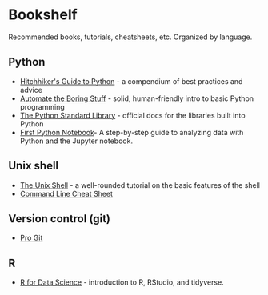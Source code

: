 # Bookshelf

Recommended books, tutorials, cheatsheets, etc. Organized by language. 

## Python
* [Hitchhiker's Guide to Python](https://docs.python-guide.org/) - a compendium of best practices and advice
* [Automate the Boring Stuff](https://automatetheboringstuff.com/) - solid, human-friendly intro to basic Python programming
* [The Python Standard Library](https://docs.python.org/3/library/index.html) - official docs for the libraries built into Python
* [First Python Notebook](https://www.firstpythonnotebook.org/)- A step-by-step guide to analyzing data with Python and the Jupyter notebook.

## Unix shell

* [The Unix Shell](https://swcarpentry.github.io/shell-novice/) - a well-rounded tutorial on the basic features of the shell
* [Command Line Cheat Sheet](https://www.git-tower.com/blog/command-line-cheat-sheet/)

## Version control (git)

* [Pro Git](https://git-scm.com/book/en/v2)

## R
* [R for Data Science](https://r4ds.had.co.nz/) - introduction to R, RStudio, and tidyverse.
